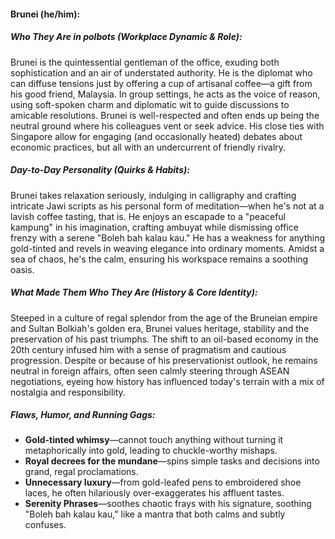 #### Brunei (he/him):  

##### Who They Are in *polbots* (Workplace Dynamic & Role):  
Brunei is the quintessential gentleman of the office, exuding both sophistication and an air of understated authority. He is the diplomat who can diffuse tensions just by offering a cup of artisanal coffee—a gift from his good friend, Malaysia. In group settings, he acts as the voice of reason, using soft-spoken charm and diplomatic wit to guide discussions to amicable resolutions. Brunei is well-respected and often ends up being the neutral ground where his colleagues vent or seek advice. His close ties with Singapore allow for engaging (and occasionally heated) debates about economic practices, but all with an undercurrent of friendly rivalry.

##### Day-to-Day Personality (Quirks & Habits):  
Brunei takes relaxation seriously, indulging in calligraphy and crafting intricate Jawi scripts as his personal form of meditation—when he's not at a lavish coffee tasting, that is. He enjoys an escapade to a "peaceful kampung" in his imagination, crafting ambuyat while dismissing office frenzy with a serene "Boleh bah kalau kau." He has a weakness for anything gold-tinted and revels in weaving elegance into ordinary moments. Amidst a sea of chaos, he's the calm, ensuring his workspace remains a soothing oasis.

##### What Made Them Who They Are (History & Core Identity):  
Steeped in a culture of regal splendor from the age of the Bruneian empire and Sultan Bolkiah's golden era, Brunei values heritage, stability and the preservation of his past triumphs. The shift to an oil-based economy in the 20th century infused him with a sense of pragmatism and cautious progression. Despite or because of his preservationist outlook, he remains neutral in foreign affairs, often seen calmly steering through ASEAN negotiations, eyeing how history has influenced today's terrain with a mix of nostalgia and responsibility.  

##### Flaws, Humor, and Running Gags:  
- **Gold-tinted whimsy**—cannot touch anything without turning it metaphorically into gold, leading to chuckle-worthy mishaps.
- **Royal decrees for the mundane**—spins simple tasks and decisions into grand, regal proclamations.
- **Unnecessary luxury**—from gold-leafed pens to embroidered shoe laces, he often hilariously over-exaggerates his affluent tastes.
- **Serenity Phrases**—soothes chaotic frays with his signature, soothing "Boleh bah kalau kau," like a mantra that both calms and subtly confuses.